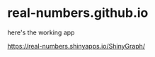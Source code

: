 # real-numbers.github.io

here's the working app

https://real-numbers.shinyapps.io/ShinyGraph/




